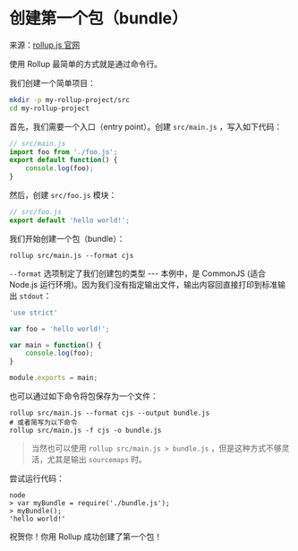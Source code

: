 # 创建第一个包（bundle）

来源：[rollup.js 官网](https://rollupjs.org/#creating-your-first-bundle)

使用 Rollup 最简单的方式就是通过命令行。

我们创建一个简单项目：

```bash
mkdir -p my-rollup-project/src
cd my-rollup-project
```

首先，我们需要一个入口（entry point）。创建 `src/main.js` ，写入如下代码：

```javascript
// src/main.js
import foo from './foo.js';
export default function() {
    console.log(foo);
}
```

然后，创建 `src/foo.js` 模块：

```javascript
// src/foo.js
export default 'hello world!';
```

我们开始创建一个包（bundle）：

```
rollup src/main.js --format cjs
```

`--format` 选项制定了我们创建包的类型 --- 本例中，是 CommonJS (适合 Node.js 运行环境)。因为我们没有指定输出文件，输出内容回直接打印到标准输出 `stdout`：

```javascript
'use strict'

var foo = 'hello world!';

var main = function() {
    console.log(foo);
}

module.exports = main;
```

也可以通过如下命令将包保存为一个文件：

```
rollup src/main.js --format cjs --output bundle.js
# 或者简写为以下命令
rollup src/main.js -f cjs -o bundle.js
```

> 当然也可以使用 `rollup src/main.js > bundle.js` ，但是这种方式不够灵活，尤其是输出 `sourcemaps` 时。

尝试运行代码：

```
node
> var myBundle = require('./bundle.js');
> myBundle();
'hello world!'
```

祝贺你！你用 Rollup 成功创建了第一个包！